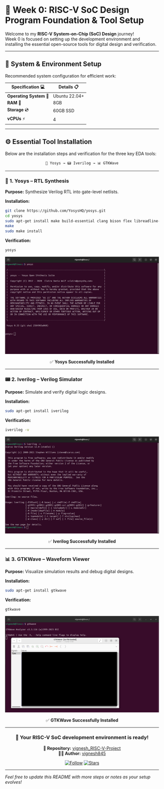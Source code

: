 # 🚀 Week 0: RISC-V SoC Design Program Foundation & Tool Setup

Welcome to my **RISC-V System-on-Chip (SoC) Design** journey!  
Week 0 is focused on setting up the development environment and installing the essential open-source tools for digital design and verification.

---

## 🎯 **System & Environment Setup**

Recommended system configuration for efficient work:

<div align="center">

| **Specification** 💻    | **Details** 📋     |
|------------------------|-------------------|
| **Operating System** 🐧 | Ubuntu 22.04+     |
| **RAM** 💾              | 8GB               |
| **Storage** 💿          | 60GB SSD          |
| **vCPUs** ⚡            | 4                 |

</div>

---

## ⚙️ **Essential Tool Installation**

Below are the installation steps and verification for the three key EDA tools:

<div align="center">

```
🧠 Yosys → 📟 Iverilog → 📊 GTKWave
```

</div>

---

### 🧠 **1. Yosys – RTL Synthesis**

**Purpose:** Synthesize Verilog RTL into gate-level netlists.

**Installation:**
```bash
git clone https://github.com/YosysHQ/yosys.git
cd yosys
sudo apt-get install make build-essential clang bison flex libreadline-dev gawk tcl-dev libffi-dev git graphviz xdot pkg-config python3 libboost-system-dev libboost-python-dev libboost-filesystem-dev zlib1g-dev
make
sudo make install
```

**Verification:**
```bash
yosys
```
<p align="center">
  <img src="./assets/yosys_ss.png" alt="Yosys Installed" width="600"/>
</p>

<div align="center">
✅ <b>Yosys Successfully Installed</b>
</div>

---

### 📟 **2. Iverilog – Verilog Simulator**

**Purpose:** Simulate and verify digital logic designs.

**Installation:**
```bash
sudo apt-get install iverilog
```

**Verification:**
```bash
iverilog -v
```
<p align="center">
  <img src="./assets/iverilog_ss.png" alt="Iverilog Installed" width="600"/>
</p>

<div align="center">
✅ <b>Iverilog Successfully Installed</b>
</div>

---

### 📊 **3. GTKWave – Waveform Viewer**

**Purpose:** Visualize simulation results and debug digital designs.

**Installation:**
```bash
sudo apt-get install gtkwave
```

**Verification:**
```bash
gtkwave
```
<p align="center">
  <img src="./assets/gtkwave_ss.png" alt="GTKWave Installed" width="600"/>
</p>

<div align="center">
✅ <b>GTKWave Successfully Installed</b>
</div>

---

<div align="center">

### 🚀 **Your RISC-V SoC development environment is ready!**

**📂 Repository:** [vignesh_RISC-V-Project](https://github.com/vignesh845/vignesh_RISC-V-Project)  
**👨‍💻 Author:** [vignesh845](https://github.com/vignesh845)

[![Follow](https://img.shields.io/github/followers/vignesh845?style=social)](https://github.com/vignesh845)
[![Stars](https://img.shields.io/github/stars/vignesh845/vignesh_RISC-V-Project?style=social)](https://github.com/vignesh845/vignesh_RISC-V-Project)

</div>

---

*Feel free to update this README with more steps or notes as your setup evolves!*